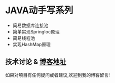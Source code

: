 # JAVA动手写系列

* 简易数据库连接池
* 简单实现SpringIoc原理
* 简易线程池
* 实现HashMap原理

## 技术讨论 & [博客地址](https://www.jacknolfskin.top/)

如果对项目有任何疑问或者建议,欢迎到我的博客留言!
